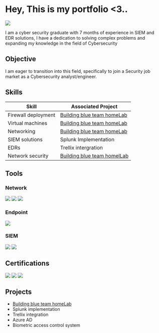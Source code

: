# Hey, This is my portfolio <3..
<a href="https://linkedin.com/in/Sabriabunozha"><img src="https://img.shields.io/badge/-LinkedIn-0072b1?&style=for-the-badge&logo=linkedin&logoColor=white" /></a>

I am a cyber security graduate with 7 months of experience in SIEM and EDR solutions, I have a dedication to solving complex problems and expanding my knowledge in the field of Cybersecurity  

## Objective

I am eager to transition into this field, specifically to join a Security job market as a Cybersecurity analyst/engineer.

## Skills

| Skill                                         | Associated Project         |
|-----------------------------------------------|----------------------------|
|    Firewall deployment         | <a href="https://github.com/SabriAbunozha/Projects/tree/main/Blue-team-HomeLab">Building blue team homeLab</a>|
|    Virtual machines            | <a href="https://github.com/SabriAbunozha/Projects/tree/main/Blue-team-HomeLab">Building blue team homeLab</a>|
|    Networking                  | <a href="https://github.com/SabriAbunozha/Projects/tree/main/Blue-team-HomeLab">Building blue team homeLab</a>|
|    SIEM solutions              | Splunk Implementation|
|    EDRs                        | Trellix intergration|
|    Network security            | <a href="https://github.com/SabriAbunozha/Projects/tree/main/Blue-team-HomeLab">Building blue team homelLab</a>|

## Tools

### Network
<div>
    <img src="https://img.shields.io/badge/-Wireshark-1679A7?&style=for-the-badge&logo=Wireshark&logoColor=white" />
    <img src="https://img.shields.io/badge/-Suricata-EF3B2D?&style=for-the-badge&logo=Suricata&logoColor=white" />
    <img src="https://img.shields.io/badge/-Zeek-777BB4?&style=for-the-badge&logo=Zeek&logoColor=white" />
</div>

### Endpoint
<div>
<img src="https://img.shields.io/badge/-Trellix%20HX-1679A7?style=for-the-badge&logo=shield&logoColor=white" />
</div>

### SIEM
<div>
    <img src="https://img.shields.io/badge/-Splunk-000000?&style=for-the-badge&logo=Splunk&logoColor=white" />
    <img src="https://img.shields.io/badge/-Elastic-005571?&style=for-the-badge&logo=Elastic&logoColor=white" />
</div>

## Certifications
<div>
<img src="https://img.shields.io/badge/-Security%2B-FF0000?&style=for-the-badge&logo=CompTIA&logoColor=white" />
<img src="https://img.shields.io/badge/-CEH-000000?style=for-the-badge&logo=shield&logoColor=white" />
<img src="https://img.shields.io/badge/-eCIR-0070FF?style=for-the-badge&logo=shield&logoColor=white" />




</div>

## Projects
- <a href="https://github.com/SabriAbunozha/Projects/tree/main/Blue-team-HomeLab">Building blue team homeLab</a>
- Splunk implementation 
- Trellix integration 
- Azure AD
- Biometric access control system 
